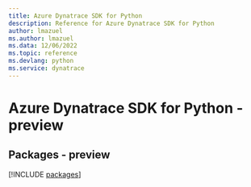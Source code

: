 ```yaml
---
title: Azure Dynatrace SDK for Python
description: Reference for Azure Dynatrace SDK for Python
author: lmazuel
ms.author: lmazuel
ms.data: 12/06/2022
ms.topic: reference
ms.devlang: python
ms.service: dynatrace
---
```

# Azure Dynatrace SDK for Python - preview
## Packages - preview
[!INCLUDE [packages](dynatrace-index.md)]